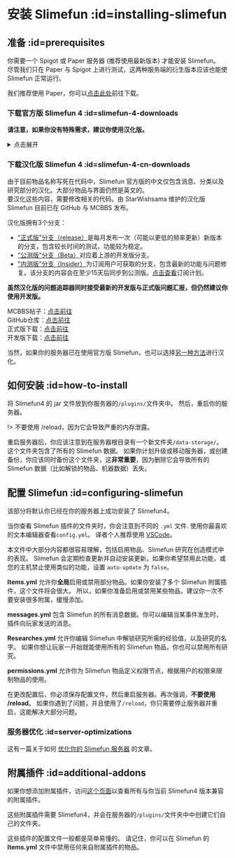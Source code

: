 # 安装 Slimefun :id=installing-slimefun

## 准备 :id=prerequisites

你需要一个 Spigot 或 Paper 服务器 (推荐使用最新版本) 才能安装 Slimefun。  
尽管我们只在 Paper 与 Spigot 上进行测试，这两种服务端的衍生版本应该也能使 Slimefun 正常运行。

我们推荐使用 Paper，你可以[点击此处](https://papermc.io/downloads)前往下载。

### 下载官方版 Slimefun 4 :id=slimefun-4-downloads

**请注意，如果你没有特殊需求，建议你使用汉化版。**

<details>
<summary>点击展开</summary>

你可以在 Slimefun 的两个分支中选择，["稳定版"分支](https://thebusybiscuit.github.io/builds/TheBusyBiscuit/Slimefun4/stable/) 或 ["开发版"分支](https://thebusybiscuit.github.io/builds/TheBusyBiscuit/Slimefun4/master/)。
稳定版本通常经过长时间的完整测试。开发版则是你可以获取的 Slimefun 最新版本。
如果你的服务器非常依赖 Slimefun 的可用版本，请选择稳定版。
但是，如果你想通过报告问题（issues）并帮助我们定位这些问题来对 Slimefun 做出贡献，请使用开发版。（来自稳定版的问题汇报会被忽略，因为它们已经过时了）
你可以点击任何一个 Slimefun 版本查看此版本支持的 Minecraft 版本。

**我们通常推荐开发版本而不是稳定版本，因为它们是 Slimefun 的最新版本。稳定版通常一个月只更新一次，或者以更低的频率更新。所以修复可能需要相当长的时间才能应用到稳定版本。**

</details>

### 下载汉化版 Slimefun 4 :id=slimefun-4-cn-downloads

由于目前物品名称写死在代码中，Slimefun 官方版的中文仅包含消息、分类以及研究部分的汉化。大部分物品与界面仍然是英文的。  
要汉化这些内容，需要修改相关的代码。由 StarWishsama 维护的汉化版 Slimefun 目前已在 GitHub 与 MCBBS 发布。

汉化版拥有3个分支：

- ["正式版"分支（release）](https://builds.guizhanss.cn/StarWishsama/Slimefun4/release)是每月发布一次（可能以更低的频率更新）新版本的分支，包含较长时间的测试，功能较为稳定。  
- ["公测版"分支（Beta）](https://builds.guizhanss.cn/StarWishsama/Slimefun4/master)对应着上游的开发版分支。
- ["内测版"分支（Insider）](https://builds.guizhanss.cn/sf-subscription)为订阅用户可获取的分支，包含最新的功能与问题修复。该分支的内容会在至少15天后同步到公测版。[点击查看](https://builds.guizhanss.cn/sf-subscription)订阅计划。

**虽然汉化版的问题追踪器同时接受最新的开发版与正式版问题汇报，但仍然建议你使用开发版。**

MCBBS帖子：[点击前往](https://www.mcbbs.net/thread-827594-1-1.html)  
GitHub仓库：[点击前往](https://github.com/StarWishsama/Slimefun4)  
正式版下载：[点击前往](https://builds.guizhanss.cn/StarWishsama/Slimefun4/release)  
开发版下载：[点击前往](https://builds.guizhanss.cn/StarWishsama/Slimefun4/master)

当然，如果你的服务器已在使用官方版 Slimefun，也可以选择[另一种方法](https://www.mcbbs.net/forum.php?mod=redirect&goto=findpost&ptid=827594&pid=21840915)进行汉化。

## 如何安装 :id=how-to-install

将 Slimefun4 的 jar 文件放到你服务器的`/plugins/`文件夹中。
然后，重启你的服务器。

!> 不要使用 /reload，因为它会导致严重的内存泄露。

重启服务器后，你应该注意到在服务器根目录有一个新文件夹`/data-storage/`。这个文件夹包含了所有的 Slimefun 数据。
如果你计划升级或移动服务器，或创建备份，你应该同时备份这个文件夹，这**非常重要**，因为删除它会导致所有的 Slimefun 数据（比如解锁的物品、机器数据）丢失。

## 配置 Slimefun :id=configuring-slimefun

该部分将默认你已经在你的服务器上成功安装了 Slimefun4。

当你查看 Slimefun 插件的文件夹时，你会注意到不同的 `.yml` 文件. 使用你最喜欢的文本编辑器查看`config.yml`。
译者个人推荐使用 [VSCode](https://code.visualstudio.com/)。

本文件中大部分内容都很容易理解，包括启用物品、Slimefun 研究在创造模式中的表现。
Slimefun 会定期检查更新并自动安装更新。如果你希望禁用此功能，或您的主机禁止使用类似的功能，设置 `auto-update` 为 `false`。

**Items.yml** 允许你**全局**启用或禁用部分物品。如果你安装了多个 Slimefun 附属插件，这个文件将会很大。
所以，如果你准备启用或禁用某些物品，建议你一次不要安装很多附属，缓慢添加。

**messages.yml** 包含 Slimefun 的所有消息数据。你可以编辑当某事件发生时，插件向玩家发送的消息。

**Researches.yml** 允许你编辑 Slimefun 中解锁研究所需的经验值，以及研究的名字。
如果你想让玩家一开始就能使用所有的 Slimefun 物品，你也可以禁用所有研究。

**permissions.yml** 允许你为 Slimefun 物品定义权限节点，根据用户的权限来限制物品的使用。

在更改配置后，你必须保存配置文件，然后重启服务器。再次强调，**不要使用 /reload**。
如果你遇到了问题，并且使用了`/reload`，你只需要停止服务器并重启，这能解决大部分问题。

### 服务器优化 :id=server-optimizations

这有一篇关于如何 [优化你的 Slimefun 服务器](/Server-Optimizations) 的文章。

## 附属插件 :id=additional-addons

如果你想添加附属插件，访问[这个页面](/Addons)以查看所有与你当前 Slimefun4 版本兼容的附属插件。

这些附属插件需要 Slimefun4，并会在服务器的`/plugins/`文件夹中中创建它们自己的文件夹。

这些插件的配置文件一般都是简单易懂的。
请记住，你可以在 Slimefun 的 **Items.yml** 文件中禁用任何来自附属插件的物品。
